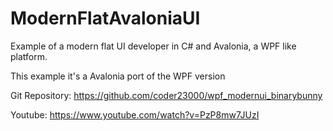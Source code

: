 # ModernFlatAvaloniaUI

Example of a modern flat UI developer in C# and Avalonia, a WPF like platform.

This example it's a Avalonia port of the WPF version 

Git Repository: https://github.com/coder23000/wpf_modernui_binarybunny

Youtube: https://www.youtube.com/watch?v=PzP8mw7JUzI
